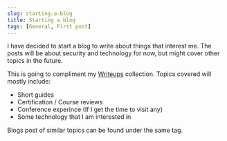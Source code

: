 ```yaml
---
slug: starting-a-blog
title: Starting a blog
tags: [General, First post]
---
```


I have decided to start a blog to write about things that interest me. 
The posts will be about security and technology for now, but might cover other topics in the future.

<!-- truncate -->

This is going to compliment my [Writeups](https://kunalwalavalkarwrite-ups.vercel.app/) collection.
Topics covered will mostly include:

- Short guides
- Certification / Course reviews
- Conference experince (If I get the time to visit any)
- Some technology that I am interested in

Blogs post of similar topics can be found under the same tag.
